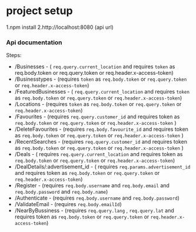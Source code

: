 # project setup
1.npm install
2.http://localhost:8080 (api url)

### Api documentation
Steps:
* /Businesses - ( `req.query.current_location` and requires `token` as req.body.token or req.query.token or req.header.x-access-token)
* /Businesstypes - (requires `token` as `req.body.token` or `req.query.token` or `req.header.x-access-token`)
* /FeaturedBusinesses - ( `req.query.current_location` and requires `token` as `req.body.token` or `req.query.token` or `req.header.x-access-token`)
* /Locations - (requires `token` as `req.body.token` or `req.query.token` or `req.header.x-access-token`)
* /Favourites - (requires `req.query.customer_id` and requires token as `req.body.token` or `req.query.token` or `req.header.x-access-token` )
* /DeleteFavourites - (requires `req.body.favourite_id` and requires token as `req.body.token` or `req.query.token` or `req.header.x-access-token` )
* /RecentSearches - (requires `req.query.customer_id` and requires token as `req.body.token` or `req.query.token` or `req.header.x-access-token` )
* /Deals - ( requires `req.query.current_location` and requires token as `req.body.token` or `req.query.token` or `req.header.x-access-token`)
* /DealDetails/:advertisement_id - ( requires `req.params.advertisement_id` and requires token as `req.body.token` or `req.query.token` or `req.header.x-access-token`)
* /Register - (requires `req.body.username` and `req.body.email` and `req.body.password` and `req.body.name`)
* /Authenticate - (requires `req.body.username` and `req.body.password`)
* /ValidateEmail - (requires `req.body.emailId`)
* /NearByBussiness - (requires `req.query.lang` , `req.query.lat` and requires token as `req.body.token` or `req.query.token` or `req.header.x-access-token`)
